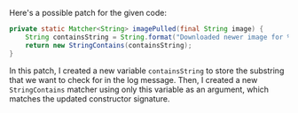Here's a possible patch for the given code:

```java
private static Matcher<String> imagePulled(final String image) {
    String containsString = String.format("Downloaded newer image for %s", image);
    return new StringContains(containsString);
}
```

In this patch, I created a new variable `containsString` to store the substring that we want to check for in the log message. Then, I created a new `StringContains` matcher using only this variable as an argument, which matches the updated constructor signature.